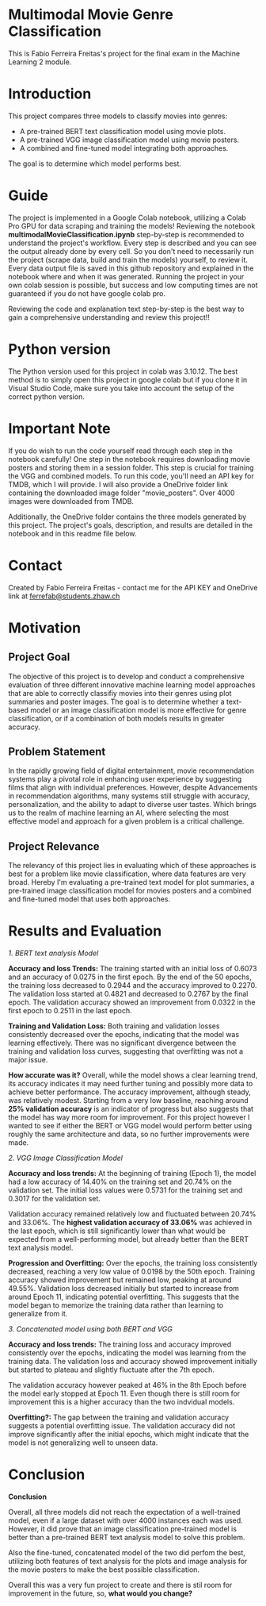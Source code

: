 # Multimodal Movie Genre Classification
This is Fabio Ferreira Freitas's project for the final exam in the Machine Learning 2 module.

# Introduction
This project compares three models to classify movies into genres:
  - A pre-trained BERT text classification model using movie plots.
  - A pre-trained VGG image classification model using movie posters.
  - A combined and fine-tuned model integrating both approaches.

The goal is to determine which model performs best.

# Guide
The project is implemented in a Google Colab notebook, utilizing a Colab Pro GPU for data scraping and training the models! Reviewing the notebook **multimodalMovieClassification.ipynb** step-by-step is recommended to understand the project's workflow. Every step is described and you can see the output already done by every cell. So you don't need to necessarily run the project (scrape data, build and train the models) yourself, to review it. Every data output file is saved in this github repository and explained in the notebook where and when it was generated. Running the project in your own colab session is possible, but success and low computing times are not guaranteed if you do not have google colab pro. 

Reviewing the code and explanation text step-by-step is the best way to gain a comprehensive understanding and review this project!!

# Python version
The Python version used for this project in colab was 3.10.12. The best method is to simply open this project in google colab but if you clone it in Visual Studio Code, make sure you take into account the setup of the correct python version.

# Important Note
If you do wish to run the code yourself read through each step in the notebook carefully!
One step in the notebook requires downloading movie posters and storing them in a session folder. This step is crucial for training the VGG and combined models. To run this code, you'll need an API key for TMDB, which I will provide.
I will also provide a OneDrive folder link containing the downloaded image folder "movie_posters". Over 4000 images were downloaded from TMDB.

Additionally, the OneDrive folder contains the three models generated by this project. The project's goals, description, and results are detailed in the notebook and in this readme file below.

# Contact
Created by Fabio Ferreira Freitas - contact me for the API KEY and OneDrive link at ferrefab@students.zhaw.ch


# Motivation
## Project Goal
The objective of this project is to develop and conduct a comprehensive evaluation of three different innovative machine learning model approaches that are able to correctly classifiy movies into their genres using plot summaries and poster images. The goal is to determine whether a text-based model or an image classification model is more effective for genre classification, or if a combination of both models results in greater accuracy.

## Problem Statement
In the rapidly growing field of digital entertainment, movie recommendation systems play a pivotal role in enhancing user experience by suggesting films that align with individual preferences. However, despite Advancements in recommendation algorithms, many systems still struggle with accuracy, personalization, and the ability to adapt to diverse user tastes. Which brings us to the realm of machine learning an AI, where selecting the most effective model and approach for a given problem is a critical challenge.

## Project Relevance
The relevancy of this project lies in evaluating which of these approaches is best for a problem like movie classification, where data features are very broad. Hereby I'm evaluating a pre-trained text model for plot summaries, a pre-trained image classification model for movies posters and a combined and fine-tuned model that uses both approaches.

# Results and Evaluation
*1. BERT text analysis Model*

**Accuracy and loss Trends:**
The training started with an initial loss of 0.6073 and an accuracy of 0.0275 in the first epoch.
By the end of the 50 epochs, the training loss decreased to 0.2944 and the accuracy improved to 0.2270.
The validation loss started at 0.4821 and decreased to 0.2767 by the final epoch.
The validation accuracy showed an improvement from 0.0322 in the first epoch to 0.2511 in the last epoch.

**Training and Validation Loss:**
Both training and validation losses consistently decreased over the epochs, indicating that the model was learning effectively.
There was no significant divergence between the training and validation loss curves, suggesting that overfitting was not a major issue.

**How accurate was it?**
Overall, while the model shows a clear learning trend, its accuracy indicates it may need further tuning and possibly more data to achieve better performance.
The accuracy improvement, although steady, was relatively modest. Starting from a very low baseline, reaching around **25% validation accuracy** is an indicator of progress but also suggests that the model has way more room for improvement. For this project however I wanted to see if either the BERT or VGG model would perform better using roughly the same architecture and data, so no further improvements were made.

*2. VGG Image Classification Model*

**Accuracy and loss trends:**
At the beginning of training (Epoch 1), the model had a low accuracy of 14.40% on the training set and 20.74% on the validation set. The initial loss values were 0.5731 for the training set and 0.3017 for the validation set.

Validation accuracy remained relatively low and fluctuated between 20.74% and 33.06%. The **highest validation accuracy of 33.06%** was achieved in the last epoch, which is still significantly lower than what would be expected from a well-performing model, but already better than the BERT text analysis model.

**Progression and Overfitting:**
Over the epochs, the training loss consistently decreased, reaching a very low value of 0.0198 by the 50th epoch. Training accuracy showed improvement but remained low, peaking at around 49.55%. Validation loss decreased initially but started to increase from around Epoch 11, indicating potential overfitting. This suggests that the model began to memorize the training data rather than learning to generalize from it.

*3. Concatenated model using both BERT and VGG*

**Accuracy and loss trends:**
The training loss and accuracy improved consistently over the epochs, indicating the model was learning from the training data. The validation loss and accuracy showed improvement initially but started to plateau and slightly fluctuate after the 7th epoch.

The validation accuracy however peaked at 46% in the 8th Epoch before the model early stopped at Epoch 11. Even though there is still room for improvement this is a higher accuracy than the two indvidual models.

**Overfitting?:**
The gap between the training and validation accuracy suggests a potential overfitting issue. The validation accuracy did not improve significantly after the initial epochs, which might indicate that the model is not generalizing well to unseen data.


# Conclusion
**Conclusion**

Overall, all three models did not reach the expectation of a well-trained model, even if a large dataset with over 4000 instances each was used. However, it did prove that an image classification pre-trained model is better than a pre-trained BERT text analysis model to solve this problem.

Also the fine-tuned, concatenated model of the two did perfom the best, utilizing both features of text analysis for the plots and image analysis for the movie posters to make the best possible classification.

Overall this was a very fun project to create and there is stil room for improvement in the future, so, **what would you change?**
